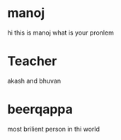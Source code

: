# manoj
hi this is manoj what is your pronlem

# Teacher
akash and bhuvan

# beerqappa
 most brilient person in thi world
